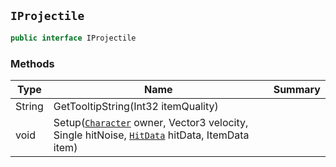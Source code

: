 ## `IProjectile`

```csharp
public interface IProjectile

```

### Methods

| Type | Name | Summary | 
| --- | --- | --- | 
| String | GetTooltipString(Int32 itemQuality) |  | 
| void | Setup([`Character`](./Character.md) owner, Vector3 velocity, Single hitNoise, [`HitData`](./HitData.md) hitData, ItemData item) |  | 


